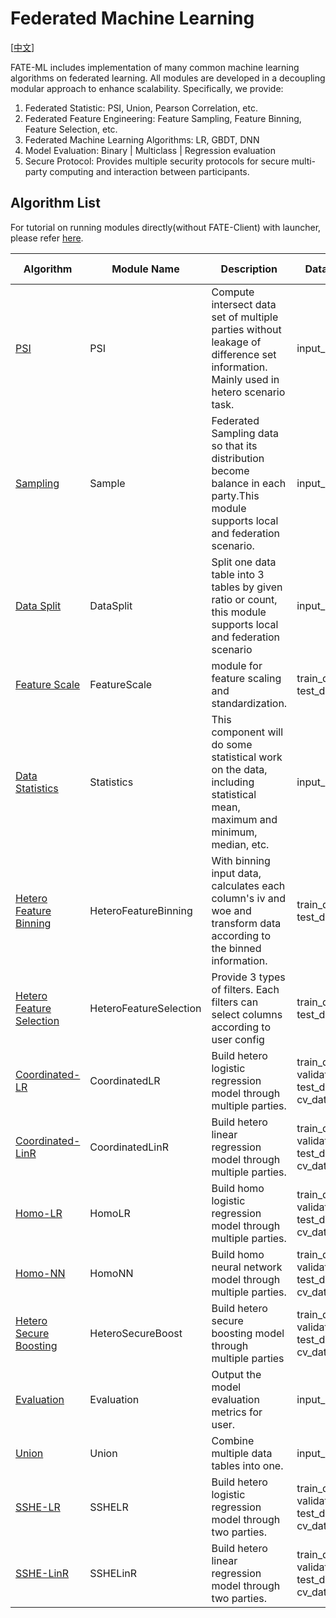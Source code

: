 # Federated Machine Learning

[[中文](README.zh.md)]

FATE-ML includes implementation of many common machine learning
algorithms on federated learning. All modules are developed in a
decoupling modular approach to enhance scalability. Specifically, we
provide:

1. Federated Statistic: PSI, Union, Pearson Correlation, etc.
2. Federated Feature Engineering: Feature Sampling, Feature Binning,
   Feature Selection, etc.
3. Federated Machine Learning Algorithms: LR, GBDT, DNN
4. Model Evaluation: Binary | Multiclass | Regression evaluation
5. Secure Protocol: Provides multiple security protocols for secure
   multi-party computing and interaction between participants.

## Algorithm List

For tutorial on running modules directly(without FATE-Client) with launcher,
please refer [here](../ml/run_launchers.md).

| Algorithm                                        | Module Name            | Description                                                                                                                        | Data Input                                    | Data Output                                                                | Model Input                   | Model Output |
|--------------------------------------------------|------------------------|------------------------------------------------------------------------------------------------------------------------------------|-----------------------------------------------|----------------------------------------------------------------------------|-------------------------------|--------------|
| [PSI](psi.md)                                    | PSI                    | Compute intersect data set of multiple parties without leakage of difference set information. Mainly used in hetero scenario task. | input_data                                    | output_data                                                                |                               |              |
| [Sampling](sample.md)                            | Sample                 | Federated Sampling data so that its distribution become balance in each party.This module supports local and federation scenario.  | input_data                                    | output_data                                                                |                               |              |
| [Data Split](data_split.md)                      | DataSplit              | Split one data table into 3 tables by given ratio or count, this module supports local and federation scenario                     | input_data                                    | train_output_data, validate_output_data, test_output_data                  |                               |              |
| [Feature Scale](feature_scale.md)                | FeatureScale           | module for feature scaling and standardization.                                                                                    | train_data, test_data                         | train_output_data, test_output_data                                        | input_model                   | output_model |
| [Data Statistics](statistics.md)                 | Statistics             | This component will do some statistical work on the data, including statistical mean, maximum and minimum, median, etc.            | input_data                                    | output_data                                                                |                               | output_model |
| [Hetero Feature Binning](feature_binning.md)     | HeteroFeatureBinning   | With binning input data, calculates each column's iv and woe and transform data according to the binned information.               | train_data, test_data                         | train_output_data, test_output_data                                        | input_model                   | output_model |
| [Hetero Feature Selection](feature_selection.md) | HeteroFeatureSelection | Provide 3 types of filters. Each filters can select columns according to user config                                               | train_data, test_data                         | train_output_data, test_output_data                                        | input_models, input_model     | output_model |
| [Coordinated-LR](logistic_regression.md)         | CoordinatedLR          | Build hetero logistic regression model through multiple parties.                                                                   | train_data, validate_data, test_data, cv_data | train_output_data, validate_output_data, test_output_data, cv_output_datas | input_model, warm_start_model | output_model |
| [Coordinated-LinR](linear_regression.md)         | CoordinatedLinR        | Build hetero linear regression model through multiple parties.                                                                     | train_data, validate_data, test_data, cv_data | train_output_data, validate_output_data, test_output_data, cv_output_datas | input_model, warm_start_model | output_model |
| [Homo-LR](logistic_regression.md)                | HomoLR                 | Build homo logistic regression model through multiple parties.                                                                     | train_data, validate_data, test_data, cv_data | train_output_data, validate_output_data, test_output_data, cv_output_datas | input_model, warm_start_model | output_model |
| [Homo-NN](homo_nn.md)                            | HomoNN                 | Build homo neural network model through multiple parties.                                                                          | train_data, validate_data, test_data, cv_data | train_output_data, validate_output_data, test_output_data, cv_output_datas | input_model, warm_start_model | output_model |
| [Hetero Secure Boosting](ensemble.md)            | HeteroSecureBoost      | Build hetero secure boosting model through multiple parties                                                                        | train_data, validate_data, test_data, cv_data | train_output_data, validate_output_data, test_output_data, cv_output_datas | input_model, warm_start_model | output_model |
| [Evaluation](evaluation.md)                      | Evaluation             | Output the model evaluation metrics for user.                                                                                      | input_data                                    |                                                                            |                               |              |
| [Union](union.md)                                | Union                  | Combine multiple data tables into one.                                                                                             | input_data_list                               | output_data                                                                |                               |              |
| [SSHE-LR](logistic_regression.md)                | SSHELR                 | Build hetero logistic regression model through two parties.                                                                        | train_data, validate_data, test_data, cv_data | train_output_data, validate_output_data, test_output_data, cv_output_datas | input_model, warm_start_model | output_model |
| [SSHE-LinR](linear_regression.md)                | SSHELinR               | Build hetero linear regression model through two parties.                                                                          | train_data, validate_data, test_data, cv_data | train_output_data, validate_output_data, test_output_data, cv_output_datas | input_model, warm_start_model | output_model |
